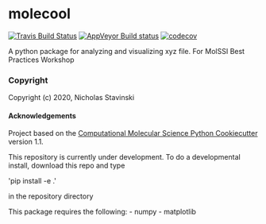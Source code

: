 molecool
==============================
[//]: # (Badges)
[![Travis Build Status](https://travis-ci.com/REPLACE_WITH_OWNER_ACCOUNT/molecool.svg?branch=master)](https://travis-ci.com/REPLACE_WITH_OWNER_ACCOUNT/molecool)
[![AppVeyor Build status](https://ci.appveyor.com/api/projects/status/REPLACE_WITH_APPVEYOR_LINK/branch/master?svg=true)](https://ci.appveyor.com/project/REPLACE_WITH_OWNER_ACCOUNT/molecool/branch/master)
[![codecov](https://codecov.io/gh/REPLACE_WITH_OWNER_ACCOUNT/molecool/branch/master/graph/badge.svg)](https://codecov.io/gh/REPLACE_WITH_OWNER_ACCOUNT/molecool/branch/master)

A python package for analyzing and visualizing xyz file. For MolSSI Best Practices Workshop

### Copyright

Copyright (c) 2020, Nicholas Stavinski


#### Acknowledgements
 
Project based on the 
[Computational Molecular Science Python Cookiecutter](https://github.com/molssi/cookiecutter-cms) version 1.1.

This repository is currently under development. To do a developmental install, download this repo and type 

'pip install -e .'

in the repository directory

This package requires the following:
	- numpy
	- matplotlib
